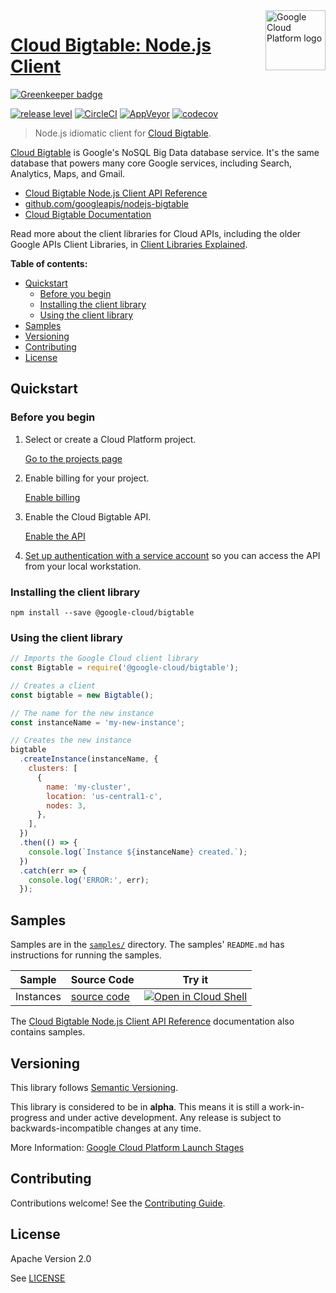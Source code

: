 <img src="https://avatars2.githubusercontent.com/u/2810941?v=3&s=96" alt="Google Cloud Platform logo" title="Google Cloud Platform" align="right" height="96" width="96"/>

# [Cloud Bigtable: Node.js Client](https://github.com/googleapis/nodejs-bigtable)

[![Greenkeeper badge](https://badges.greenkeeper.io/googleapis/nodejs-bigtable.svg)](https://greenkeeper.io/)

[![release level](https://img.shields.io/badge/release%20level-alpha-orange.svg?style&#x3D;flat)](https://cloud.google.com/terms/launch-stages)
[![CircleCI](https://img.shields.io/circleci/project/github/googleapis/nodejs-bigtable.svg?style=flat)](https://circleci.com/gh/googleapis/nodejs-bigtable)
[![AppVeyor](https://ci.appveyor.com/api/projects/status/github/googleapis/nodejs-bigtable?branch=master&svg=true)](https://ci.appveyor.com/project/googleapis/nodejs-bigtable)
[![codecov](https://img.shields.io/codecov/c/github/googleapis/nodejs-bigtable/master.svg?style=flat)](https://codecov.io/gh/googleapis/nodejs-bigtable)

> Node.js idiomatic client for [Cloud Bigtable][product-docs].

[Cloud Bigtable](https://cloud.google.com/bigtable/docs/) is Google&#x27;s NoSQL Big Data database service. It&#x27;s the same database that powers many core Google services, including Search, Analytics, Maps, and Gmail.


* [Cloud Bigtable Node.js Client API Reference][client-docs]
* [github.com/googleapis/nodejs-bigtable](https://github.com/googleapis/nodejs-bigtable)
* [Cloud Bigtable Documentation][product-docs]

Read more about the client libraries for Cloud APIs, including the older
Google APIs Client Libraries, in [Client Libraries Explained][explained].

[explained]: https://cloud.google.com/apis/docs/client-libraries-explained

**Table of contents:**

* [Quickstart](#quickstart)
  * [Before you begin](#before-you-begin)
  * [Installing the client library](#installing-the-client-library)
  * [Using the client library](#using-the-client-library)
* [Samples](#samples)
* [Versioning](#versioning)
* [Contributing](#contributing)
* [License](#license)

## Quickstart

### Before you begin

1.  Select or create a Cloud Platform project.

    [Go to the projects page][projects]

1.  Enable billing for your project.

    [Enable billing][billing]

1.  Enable the Cloud Bigtable API.

    [Enable the API][enable_api]

1.  [Set up authentication with a service account][auth] so you can access the
    API from your local workstation.

[projects]: https://console.cloud.google.com/project
[billing]: https://support.google.com/cloud/answer/6293499#enable-billing
[enable_api]: https://console.cloud.google.com/flows/enableapi?apiid=bigtable.googleapis.com,bigtableadmin.googleapis.com
[auth]: https://cloud.google.com/docs/authentication/getting-started

### Installing the client library

    npm install --save @google-cloud/bigtable

### Using the client library

```javascript
// Imports the Google Cloud client library
const Bigtable = require('@google-cloud/bigtable');

// Creates a client
const bigtable = new Bigtable();

// The name for the new instance
const instanceName = 'my-new-instance';

// Creates the new instance
bigtable
  .createInstance(instanceName, {
    clusters: [
      {
        name: 'my-cluster',
        location: 'us-central1-c',
        nodes: 3,
      },
    ],
  })
  .then(() => {
    console.log(`Instance ${instanceName} created.`);
  })
  .catch(err => {
    console.log('ERROR:', err);
  });
```

## Samples

Samples are in the [`samples/`](https://github.com/googleapis/nodejs-bigtable/tree/master/samples) directory. The samples' `README.md`
has instructions for running the samples.

| Sample                      | Source Code                       | Try it |
| --------------------------- | --------------------------------- | ------ |
| Instances | [source code](https://github.com/googleapis/nodejs-bigtable/blob/master/samples/instances.js) | [![Open in Cloud Shell][shell_img]](https://console.cloud.google.com/cloudshell/open?git_repo=https://github.com/googleapis/nodejs-bigtable&page=editor&open_in_editor=samples/instances.js,samples/README.md) |

The [Cloud Bigtable Node.js Client API Reference][client-docs] documentation
also contains samples.

## Versioning

This library follows [Semantic Versioning](http://semver.org/).

This library is considered to be in **alpha**. This means it is still a
work-in-progress and under active development. Any release is subject to
backwards-incompatible changes at any time.

More Information: [Google Cloud Platform Launch Stages][launch_stages]

[launch_stages]: https://cloud.google.com/terms/launch-stages

## Contributing

Contributions welcome! See the [Contributing Guide](https://github.com/googleapis/nodejs-bigtable/blob/master/.github/CONTRIBUTING.md).

## License

Apache Version 2.0

See [LICENSE](https://github.com/googleapis/nodejs-bigtable/blob/master/LICENSE)

[client-docs]: https://cloud.google.com/nodejs/docs/reference/bigtable/latest/
[product-docs]: https://cloud.google.com/bigtable/docs/
[shell_img]: http://gstatic.com/cloudssh/images/open-btn.png
